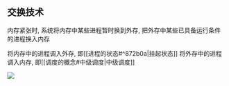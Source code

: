 ## 交换技术

内存紧张时, 系统将内存中某些进程暂时换到外存, 把外存中某些已具备运行条件的进程换入内存

将内存中的进程调入外存, 即[[进程的状态#^872b0a|挂起状态]] 
将外存中的进程调入内存, 即[[调度的概念#中级调度|中级调度]] 

![](https://gitee.com/four_four/picgo/raw/master/img/20211227230815.png)
